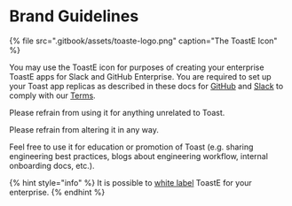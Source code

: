 # Brand Guidelines

{% file src=".gitbook/assets/toaste-logo.png" caption="The ToastE Icon" %}

You may use the ToastE icon for purposes of creating your enterprise ToastE apps for Slack and GitHub Enterprise. You are required to set up your Toast app replicas as described in these docs for [GitHub](setup/github/display.md) and [Slack](setup/slack/display.md) to comply with our [Terms](terms.md).

Please refrain from using it for anything unrelated to Toast.

Please refrain from altering it in any way.

Feel free to use it for education or promotion of Toast \(e.g. sharing engineering best practices, blogs about engineering workflow, internal onboarding docs, etc.\).

{% hint style="info" %}
It is possible to [white label](usage/customization.md#white-label) ToastE for your enterprise.
{% endhint %}

